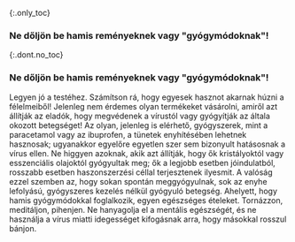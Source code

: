 {:.only_toc} 
 ### Ne dőljön be hamis reményeknek vagy "gyógymódoknak"!

 {:.dont.no_toc} 
 ###  Ne dőljön be hamis reményeknek vagy "gyógymódoknak"!

 Legyen jó a testéhez. Számítson rá, hogy egyesek hasznot akarnak húzni a félelmeiből! Jelenleg nem érdemes olyan termékeket vásárolni, amiről azt állítják az eladók, hogy megvédenek a vírustól vagy gyógyítják az általa okozott betegséget! Az olyan, jelenleg is elérhető, gyógyszerek, mint a paracetamol vagy az ibuprofen, a tünetek enyhítésében lehetnek hasznosak; ugyanakkor egyelőre egyetlen szer sem bizonyult hatásosnak a vírus ellen. Ne higgyen azoknak, akik azt állítják, hogy ők kristályoktól vagy esszenciális olajoktól gyógyultak meg; ők a legjobb esetben jóindulatból, rosszabb esetben haszonszerzési céllal terjesztenek ilyesmit. A valóság ezzel szemben az, hogy sokan spontán meggyógyulnak, sok az enyhe lefolyású, gyógyszeres kezelés nélkül gyógyuló betegség. Ahelyett, hogy hamis gyógymódokkal foglalkozik, egyen egészséges ételeket. Tornázzon, meditáljon, pihenjen. Ne hanyagolja el a mentális egészségét, és ne használja a vírus miatti idegességet kifogásnak arra, hogy másokkal rosszul bánjon.
